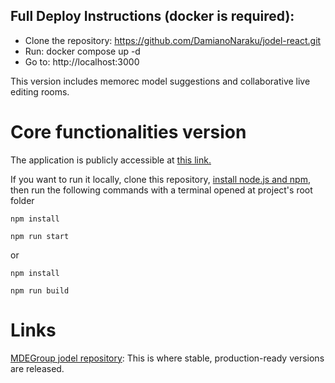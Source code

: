 ## Full Deploy Instructions (docker is required):
  - Clone the repository: https://github.com/DamianoNaraku/jodel-react.git
  - Run: docker compose up -d
  - Go to: http://localhost:3000

This version includes memorec model suggestions and collaborative live editing rooms.


# Core functionalities version
The application is publicly accessible at [this link.](https://damianonaraku.github.io/jodel-react/)

If you want to run it locally, clone this repository, [install node.js and npm](https://nodejs.org/it/download), then run the following commands with a terminal opened at project's root folder

`npm install`

`npm run start`

or

`npm install`

`npm run build`

# Links
[MDEGroup jodel repository](https://github.com/MDEGroup/jjodel): This is where stable, production-ready versions are released.
